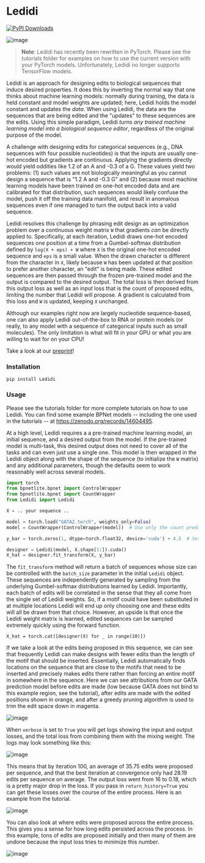 # Ledidi

[![PyPI Downloads](https://static.pepy.tech/badge/Ledidi)](https://pepy.tech/projects/Ledidi)

![image](https://github.com/user-attachments/assets/41ffe180-8171-4f28-a88e-41cc1c79985a)

> **Note**:
> Ledidi has recently been rewritten in PyTorch. Please see the tutorials folder for examples on how to use the current version with your PyTorch models. Unfortunately, Ledidi no longer supports TensorFlow models. 

Ledidi is an approach for designing edits to biological sequences that induce desired properties. It does this by inverting the normal way that one thinks about machine learning models: normally during training, the data is held constant and model weights are updated; here, Ledidi holds the model constant and updates the *data*. When using Ledidi, the data are the sequences that are being edited and the "updates" to these sequences are the edits. Using this simple paradigm, Ledidi *turns any trained machine learning model into a biological sequence editor*, regardless of the original purpose of the model. 

A challenge with designing edits for categorical sequences (e.g., DNA sequences with four possible nucleotides) is that the inputs are usually one-hot encoded but gradients are continuous. Applying the gradients directly would yield oddities like 1.2 of an A and -0.3 of a G. These values yield two problems: (1) such values are not biologically meaningful as you cannot design a sequence that is "1.2 A and -0.3 G" and (2) because most machine learning models have been trained on one-hot encoded data and are calibrated for that distribution, such sequences would likely confuse the model, push it off the training data manifold, and result in anomalous sequences even if one managed to turn the output back into a valid sequence.

Ledidi resolves this challenge by phrasing edit design as an optimization problem over a continuous weight matrix `W` that gradients *can* be directly applied to. Specifically, at each iteration, Ledidi draws one-hot encoded sequences one position at a time from a Gumbel-softmax distribution defined by `log(X + eps) + W` where `X` is the original one-hot encoded sequence and `eps` is a small value. When the drawn character is different from the character in `X`, likely because `W` has been updated at that position to prefer another character, an "edit" is being made. These edited sequences are then passed through the frozen pre-trained model and the output is compared to the desired output. The total loss is then derived from this output loss as well as an input loss that is the count of proposed edits, limiting the number that Ledidi will propose. A gradient is calculated from this loss and `W` is updated, keeping `X` unchanged.

Although our examples right now are largely nucleotide sequence-based, one can also apply Ledidi out-of-the-box to RNA or protein models (or really, to any model with a sequence of categorical inputs such as small molecules). The only limitation is what will fit in your GPU or what you are willing to wait for on your CPU!

Take a look at our [preprint](https://www.biorxiv.org/content/10.1101/2020.05.21.109686v1)!

### Installation
`pip install Ledidi`

### Usage

Please see the tutorials folder for more complete tutorials on how to use Ledidi. You can find some example BPNet models -- including the one used in the tutorials -- at https://zenodo.org/records/14604495.

At a high level, Ledidi requires a a pre-trained machine learning model, an initial sequence, and a desired output from the model. If the pre-trained model is multi-task, this desired output does not need to cover all of the tasks and can even just use a single one. This model is then wrapped in the Ledidi object along with the shape of the sequence (to initialize the `W` matrix) and any additional parameters, though the defaults seem to work reasonably well across several models.

```python
import torch
from bpnetlite.bpnet import ControlWrapper
from bpnetlite.bpnet import CountWrapper
from Ledidi import Ledidi

X = .. your sequence ..

model = torch.load("GATA2.torch", weights_only=False)
model = CountWrapper(ControlWrapper(model))  # Use only the count predictions

y_bar = torch.zeros(1, dtype=torch.float32, device='cuda') + 4.5  # Set a desired output of a high value

designer = Ledidi(model, X.shape[1:]).cuda()
X_hat = designer.fit_transform(X, y_bar)
```

The `fit_transform` method will return a batch of sequences whose size can be controlled with the `batch_size` parameter in the initial `Ledidi` object. These sequences are independently generated by sampling from the underlying Gumbel-softmax distributions learned by Ledidi. Importantly, each batch of edits will be correlated in the sense that they all come from the single set of Ledidi weights. So, if a motif could have been substituted in at multiple locations Ledidi will end up only choosing one and these edits will all be drawn from that choice. However, an upside is that once the Ledidi weight matrix is learned, edited sequences can be sampled extremely quickly using the forward function.

```
X_hat = torch.cat([designer(X) for _ in range(10)])
```

If we take a look at the edits being proposed in this sequence, we can see that frequently Ledidi can make designs with fewer edits than the length of the motif that should be inserted. Essentially, Ledidi automatically finds locations on the sequence that are close to the motifs that need to be inserted and precisely makes edits there rather than forcing an entire motif in somewhere in the sequence. Here we can see attributions from our GATA prediction model before edits are made (low because GATA does not bind to this example region, see the tutorial), after edits are made with the edited positions shown in orange, and after a greedy pruning algorithm is used to trim the edit space down in magenta.

![image](https://github.com/user-attachments/assets/6ea64ed7-bfad-479b-a433-116ad7465ba6)

When `verbose` is set to `True` you will get logs showing the input and output losses, and the total loss from combining them with the mixing weight. The logs may look something like this:

![image](https://github.com/user-attachments/assets/35040f80-a997-46f2-9855-a4db1a8337b6)

This means that by iteration 100, an average of 35.75 edits were proposed per sequence, and that the best iteration at convergence only had 28.19 edits per sequence on average. The output loss went from 16 to 0.18, which is a pretty major drop in the loss. If you pass in `return_history=True` you can get these losses over the course of the entire process. Here is an example from the tutorial.

![image](https://github.com/user-attachments/assets/e9801dbc-1821-476a-9b1b-1962c0552f29)

You can also look at where edits were proposed across the entire process. This gives you a sense for how long edits persisted across the process. In this example, tons of edits are proposed initially and then many of them are undone because the input loss tries to minimize this number.

![image](https://github.com/user-attachments/assets/f115605e-cc26-4ba8-b3ed-ff0b336f06b4)
